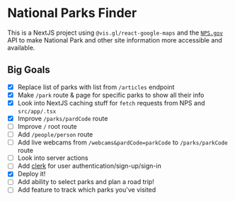 # National Parks Finder

This is a NextJS project using `@vis.gl/react-google-maps` and the [`NPS.gov`](https://www.nps.gov/subjects/developer/api-documentation.htm#/thingstodo/getThingstodo) API to make National Park and other site information more accessible and available.

## Big Goals

- [x] Replace list of parks with list from `/articles` endpoint
- [x] Make `/park` route & page for specific parks to show all their info
- [x] Look into NextJS caching stuff for `fetch` requests from NPS and `src/app/.tsx`
- [x] Improve `/parks/pardCode` route
- [ ] Improve `/` root route
- [ ] Add `/people/person` route
- [ ] Add live webcams from `/webcams&pardCode=parkCode` to `/parks/parkCode` route
- [ ] Look into server actions
- [ ] Add [clerk](https://clerk.com/docs/quickstarts/nextjs) for user authentication/sign-up/sign-in
- [x] Deploy it!
- [ ] Add ability to select parks and plan a road trip!
- [ ] Add feature to track which parks you've visited
